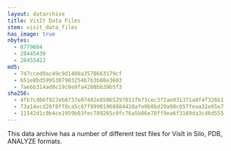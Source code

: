 ```yaml
---
layout: datarchive
title: VisIt Data Files
stem: visit_data_files
has_image: true
nbytes:
  - 8779684
  - 28445430
  - 28455422
md5:
  - 747cced0ac49c9d1408a3578663179cf
  - 651e8bd5995307903254b7b3b88e3603
  - 7ae6b314ad8c19c0e8fa4208bb39b5f3
sha256:
  - 4fb7cd66f927eb8737e07402e85065297011fb73cec3f2ae031371a0f4f326b1
  - 73a14ecd26f8ff0ca5c87f89901968884418afe9b8bd29a98c057feaa32e65e7
  - 11542d1c9b4ce1959b03fec789265c0fc76a5b86e78ff9ea6f3169da3c46d555
---
```

This data archive has a number of different test files for VisIt in Silo, PDB, ANALYZE formats.
